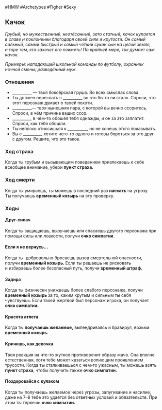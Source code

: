 #HMW  #Archetypes #Figher #Sexy 

## Качок
*Грубый, но мужественный, неотёсанный, зато статный, качок купается в славе и поклонении благодаря своей силе и крутости. Он самый сильный, самый быстрый и самый чёткий сукин сын на целой земле, и горе тем, кто захочет его поиметь! По крайней мере, так думает сам качок.* 

*Примеры: нападающий школьной команды по футболу; охранник ночной смены; разведённый муж.*

### Отношения
- \_\_\_\_\_\_\_\_\_\_ — твоя боксёрская груша. Во всех смыслах слова. 
- Ты должен переспать с \_\_\_\_\_\_\_\_\_\_ во что бы то ни стало. Спроси, что этот персонаж думает о твоей похоти.
- \_\_\_\_\_\_\_\_\_\_— твоя нынешняя пара, с которой вы вечно ссоритесь. Спроси, в чём причина ваших ссор.
- \_\_\_\_\_\_\_\_\_\_ в чём-то обошёл тебя однажды, и он за это заплатит. Спроси, как тебя обошли. 
- Ты неплохо относишься к \_\_\_\_\_\_\_\_\_\_, но не хочешь этого показывать. 
- Вы с \_\_\_\_\_\_\_\_\_\_ хотите чего-то одного и готовы бороться за это друг с другом. Решите, что это такое.

### Ход страха 
Когда ты грубым и вызывающим поведением привлекаешь к себе всеобщее внимание, убери **пункт страха.**

### Ход смерти 
Когда ты умираешь, ты можешь в последний раз **наехать** на угрозу. Ты получаешь **временный козырь** на эту проверку.

### Ходы
#### Друг-силач 
Когда ты защищаешь, выручаешь или спасаешь другого персонажа при помощи силы или ловкости, получи **очко симпатии.** 

#### Если я не вернусь... 
Когда ты  добровольно бросаешь вызов смертельной опасности, получи **временный козырь.** Если ты решаешь не рисковать и избираешь более безопасный путь, получи **временный штраф.** 

#### Задира 
Когда ты физически унижаешь более слабого персонажа, получи **временный козырь** за то, каким крутым и сильным ты себя чувствуешь. Если твоей жертвой был персонаж игрока, он получает **очко симпатии.** 

#### Красота атлета 
Когда ты **получаешь желаемое,** выпендриваясь и бравируя, возьми **временный козырь.** 

#### Кричишь, как девочка
Твоя реакция на что-то жуткое противоречит образу мачо. Она вполне естественная, хотя тебе может казаться вопиющим проявлением трусости. Когда ты сталкиваешься с чем-то ужасным, ты можешь взять **пункт страха**, чтобы получить также **очко симпатии.** 

#### Поздоровайся с кулаком
Когда ты получаешь желаемое через угрозы, запугивание и насилие, даже на 7–9 тебе это удаётся без ответных условий и обязательств. При этом ты теряешь **очко симпатии.**